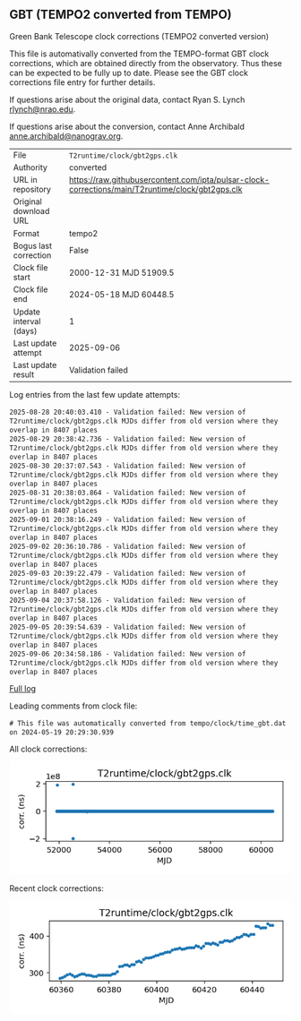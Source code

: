 
## GBT (TEMPO2 converted from TEMPO)

Green Bank Telescope clock corrections (TEMPO2 converted version)

This file is automativally converted from the TEMPO-format GBT
clock corrections, which are obtained directly from the observatory.
Thus these can be expected to be fully up to date. Please see the
GBT clock corrections file entry for further details.

If questions arise about the original data, contact Ryan S. Lynch
<rlynch@nrao.edu>.

If questions arise about the conversion, contact Anne Archibald
<anne.archibald@nanograv.org>.

|     |     |
|:--- |:--- |
| File | `T2runtime/clock/gbt2gps.clk` |
| Authority | converted |
| URL in repository | <https://raw.githubusercontent.com/ipta/pulsar-clock-corrections/main/T2runtime/clock/gbt2gps.clk> |
| Original download URL | <None> |
| Format | tempo2 |
| Bogus last correction | False |
| Clock file start | 2000-12-31 MJD 51909.5 |
| Clock file end | 2024-05-18 MJD 60448.5 |
| Update interval (days) | 1 |
| Last update attempt | 2025-09-06 |
| Last update result | Validation failed |

Log entries from the last few update attempts:
```
2025-08-28 20:40:03.410 - Validation failed: New version of T2runtime/clock/gbt2gps.clk MJDs differ from old version where they overlap in 8407 places
2025-08-29 20:38:42.736 - Validation failed: New version of T2runtime/clock/gbt2gps.clk MJDs differ from old version where they overlap in 8407 places
2025-08-30 20:37:07.543 - Validation failed: New version of T2runtime/clock/gbt2gps.clk MJDs differ from old version where they overlap in 8407 places
2025-08-31 20:38:03.864 - Validation failed: New version of T2runtime/clock/gbt2gps.clk MJDs differ from old version where they overlap in 8407 places
2025-09-01 20:38:16.249 - Validation failed: New version of T2runtime/clock/gbt2gps.clk MJDs differ from old version where they overlap in 8407 places
2025-09-02 20:36:10.786 - Validation failed: New version of T2runtime/clock/gbt2gps.clk MJDs differ from old version where they overlap in 8407 places
2025-09-03 20:39:22.479 - Validation failed: New version of T2runtime/clock/gbt2gps.clk MJDs differ from old version where they overlap in 8407 places
2025-09-04 20:37:58.126 - Validation failed: New version of T2runtime/clock/gbt2gps.clk MJDs differ from old version where they overlap in 8407 places
2025-09-05 20:39:54.639 - Validation failed: New version of T2runtime/clock/gbt2gps.clk MJDs differ from old version where they overlap in 8407 places
2025-09-06 20:34:58.186 - Validation failed: New version of T2runtime/clock/gbt2gps.clk MJDs differ from old version where they overlap in 8407 places
```
[Full log](https://raw.githubusercontent.com/ipta/pulsar-clock-corrections/main/log/T2runtime/clock/gbt2gps.clk.log)

Leading comments from clock file:

    # This file was automatically converted from tempo/clock/time_gbt.dat on 2024-05-19 20:29:30.939



All clock corrections:

![plot of all clock corrections](gbt2gps.clk.png "All corrections")

Recent clock corrections:

![plot of recent clock corrections](gbt2gps.clk.short.png "Recent corrections")

